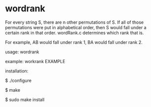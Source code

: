 # wordrank

For every string S, there are n other permutations of S. If all of those permutations were put in alphabetical order, then S would fall under a certain rank in that order. wordRank.c determines which rank that is.

For example, AB would fall under rank 1, BA would fall under rank 2.

usage: wordrank <string>

example: workrank EXAMPLE

installation:

$ ./configure

$ make

$ sudo make install

